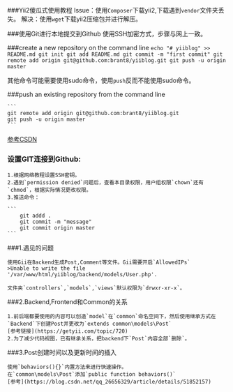 ###Yii2傻瓜式使用教程
	Issue：使用`Composer`下载yii2,下载遇到`vendor`文件夹丢失。
	解决：使用`wget`下载yii2压缩包并进行解压。

###使用Git进行本地提交到Github
	使用SSH加密方式，步骤与网上一致。

###create a new repository on the command line
	```
	echo "# yiiblog" >> README.md
	git init
	git add README.md
	git commit -m "first commit"
	git remote add origin git@github.com:brant8/yiiblog.git
	git push -u origin master
	```

其他命令可能需要使用sudo命令，使用`push`反而不能使用sudo命令。

###push an existing repository from the command line

	```
	git remote add origin git@github.com:brant8/yiiblog.git
	git push -u origin master
	```
[参考CSDN](https://blog.csdn.net/u012526120/article/details/49401871)


### 设置GIT连接到Github:
	1.根据网络教程设置SSH密钥。
	2.遇到`permission denied`问题后，查看本目录权限，用户组权限`chown`还有`chmod`，根据实际情况更改权限。
	3.推送命令：

	```
		git addd .
		git commit -m "message"
		git commit origin master
	```

###1.遇见的问题

	使用Gii在Backend生成Post,Comment等文件。Gii需要开启`AllowedIPs`
	>Unable to write the file '/var/www/html/yiiblog/backend/models/User.php'.

	文件夹`controllers`,`models`,`views`默认权限为`drwxr-xr-x`。

###2.Backend,Frontend和Common的关系
	
	1.前后端都要使用的内容可以创造`model`在`common`命名空间下，然后使用继承方式在`Backend`下创建Post并更改为`extends common\models\Post`
	[参考链接](https://getyii.com/topic/720)
	2.为了减少代码视图，已有继承关系，把backend下`Post`内容全部`删除`。

###3.Post创建时间以及更新时间的插入

	使用`behaviors(){}`内置方法来进行快速操作。
	在`common\models\Post`添加`public function behaviors()`
	[参考](https://blog.csdn.net/qq_26656329/article/details/51852157)

###




